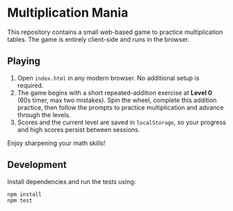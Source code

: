 # Multiplication Mania

This repository contains a small web-based game to practice multiplication tables. The game is entirely client-side and runs in the browser.

## Playing

1. Open `index.html` in any modern browser. No additional setup is required.
2. The game begins with a short repeated-addition exercise at **Level 0** (60s timer, max two mistakes). Spin the wheel, complete this addition practice, then follow the prompts to practice multiplication and advance through the levels.
3. Scores and the current level are saved in `localStorage`, so your progress and high scores persist between sessions.

Enjoy sharpening your math skills!

## Development

Install dependencies and run the tests using:

```bash
npm install
npm test
```
